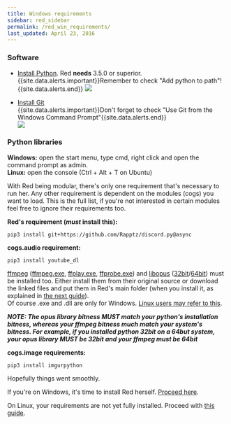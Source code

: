 ```yaml
---
title: Windows requirements
sidebar: red_sidebar
permalink: /red_win_requirements/
last_updated: April 23, 2016
---
```

 
### Software
- [Install Python](https://www.python.org/downloads/). Red **needs** 3.5.0 or superior.  
{{site.data.alerts.important}}Remember to check "Add python to path"!{{site.data.alerts.end}}
![]((http://i.imgur.com/dfsaVLx.png))  

- [Install Git](https://git-scm.com/download/win)  
{{site.data.alerts.important}}Don't forget to check "Use Git from the Windows Command Prompt"{{site.data.alerts.end}}  
![](http://i.imgur.com/guis7EE.png)  

### Python libraries

**Windows:** open the start menu, type cmd, right click and open the command prompt as admin.  
**Linux:** open the console (Ctrl + Alt + T on Ubuntu)

With Red being modular, there's only one requirement that's necessary to run her. Any other requirement is dependent on the modules (cogs) you want to load. This is the full list, if you're not interested in certain modules feel free to ignore their requirements too.

**Red's requirement (_must_ install this):**

```
pip3 install git+https://github.com/Rapptz/discord.py@async
```

**cogs.audio requirement:**

```
pip3 install youtube_dl
```

[ffmpeg](https://www.ffmpeg.org/download.html) ([ffmpeg.exe](https://github.com/Twentysix26/Red-DiscordBot/raw/master/ffmpeg.exe), [ffplay.exe](https://github.com/Twentysix26/Red-DiscordBot/raw/master/ffplay.exe), [ffprobe.exe](https://github.com/Twentysix26/Red-DiscordBot/raw/master/ffprobe.exe)) and [libopus](https://www.opus-codec.org/downloads/) ([32bit](https://github.com/Twentysix26/Red-DiscordBot/raw/master/libopus-0.dll)/[64bit](https://cdn.discordapp.com/attachments/133049553984159745/155762132179222529/libopus-0.dll)) must be installed too. Either install them from their original source or download the linked files and put them in Red's main folder (when you  install it, as explained in [the next guide](/Red-Docs/red_install_win)).  
Of course .exe and .dll are only for Windows. [Linux users may refer to this](/Red-Docs/red_install_linux).

_**NOTE: The opus library bitness MUST match your python's installation bitness, whereas your ffmpeg bitness much match your system's bitness. For example, if you installed python 32bit on a 64but system, your opus library MUST be 32bit and your ffmpeg must be 64bit**_

**cogs.image requirements:**

```
pip3 install imgurpython
```

Hopefully things went smoothly.  

If you're on Windows, it's time to install Red herself.
[Proceed here](/Red-Docs/red_install_win).  

On Linux, your requirements are not yet fully installed. Proceed with [this guide](/Red-Docs/red_install_linux).

